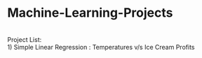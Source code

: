 # Machine-Learning-Projects
<br>
Project List:<br>
1) Simple Linear Regression : Temperatures v/s Ice Cream Profits
